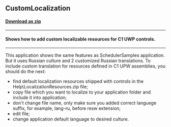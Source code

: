 ## CustomLocalization
#### [Download as zip](https://grapecity.github.io/DownGit/#/home?url=https://github.com/GrapeCity/ComponentOne-UWP-Samples/tree/master/C1.UWP.Schedule/CS/CustomLocalization)
____
#### Shows how to add custom localizable resources for C1 UWP controls.
____
This application shows the same features as SchedulerSamples application. But it uses Russian culture and 2 customized Russian translations.
To include custom translation for resources defined in C1 UPW assemblies, you should do the next:

* find default localization resources shipped with controls in the Help\LocalizationResources.zip file;
* copy file which you want to localize to your application folder and include it into application;
* don't change file name, only make sure you added correct languege suffix, for example, lang-ru, before resw extension;
* edit file;
* change application default language to desired culture.
